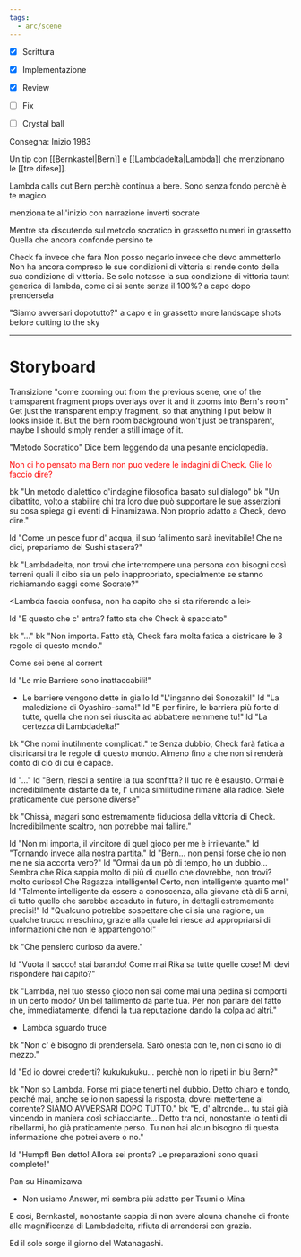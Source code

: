 ```yaml
---
tags:
  - arc/scene
---
```

- [x] Scrittura
- [x] Implementazione
- [x] Review
- [ ] Fix

- [ ] Crystal ball

Consegna: Inizio 1983

Un tip con [[Bernkastel|Bern]] e [[Lambdadelta|Lambda]] che menzionano le [[tre difese]]. 

Lambda calls out Bern perchè continua a bere. Sono senza fondo perchè è te magico.


menziona te all'inizio con narrazione
inverti socrate

Mentre sta discutendo sul metodo socratico in grassetto
numeri in grassetto
Quella che ancora confonde persino te

Check fa invece che farà
Non posso negarlo invece che devo ammetterlo
Non ha ancora compreso le sue condizioni di vittoria
si rende conto della sua condizione di vittoria.
Se solo notasse la sua condizione di vittoria
taunt generica di lambda, come ci si sente senza il 100%?
a capo dopo prendersela

"Siamo avversari dopotutto?" a capo e in grassetto
more landscape shots before cutting to the sky

---

# Storyboard

Transizione
"come zooming out from the previous scene, one of the tramsparent fragment props overlays over it and it zooms into Bern's room"
Get just the transparent empty fragment, so that anything I put below it looks inside it.
But the bern room background won't just be transparent, maybe I should simply render a still image of it.

"Metodo Socratico"
Dice bern leggendo da una pesante enciclopedia.

<font color="#ff0000">Non ci ho pensato ma Bern non puo vedere le indagini di Check. Glie lo faccio dire?</font>


bk "Un metodo dialettico d'indagine filosofica basato sul dialogo"
bk "Un dibattito, volto a stabilire chi tra loro due può supportare le sue asserzioni su cosa spiega gli eventi di Hinamizawa. Non proprio adatto a Check, devo dire."

ld "Come un pesce fuor d' acqua, il suo fallimento sarà inevitabile! Che ne dici, prepariamo del Sushi stasera?"

bk "Lambdadelta, non trovi che interrompere una persona con bisogni così terreni quali il cibo sia un pelo inappropriato, specialmente se stanno richiamando saggi come Socrate?"

<Lambda faccia confusa, non ha capito che si sta riferendo a lei>

ld "E questo che c' entra? fatto sta che Check è spacciato"

bk "..."
bk "Non importa. Fatto stà, Check fara molta fatica a districare le 3 regole di questo mondo."

Come sei bene al corrent

ld "Le mie Barriere sono inattaccabili!"


- Le barriere vengono dette in giallo
ld "L'inganno dei Sonozaki!"
ld "La maledizione di Oyashiro-sama!"
ld "E per finire, le barriera più forte di tutte, quella che non sei riuscita ad abbattere nemmene tu!"
ld "La certezza di Lambdadelta!"

bk "Che nomi inutilmente complicati."
te
Senza dubbio, Check farà fatica a districarsi tra le regole di questo mondo. Almeno fino a che non si renderà conto di ciò di cui è capace.

ld "..."
ld "Bern, riesci a sentire la tua sconfitta? Il tuo re è esausto. Ormai è incredibilmente distante da te, l' unica similitudine rimane alla radice. Siete praticamente due persone diverse"

bk "Chissà, magari sono estremamente fiduciosa della vittoria di Check. Incredibilmente scaltro, non potrebbe mai fallire."

ld "Non mi importa, il vincitore di quel gioco per me è irrilevante."
ld "Tornando invece alla nostra partita."
ld "Bern... non pensi forse che io non me ne sia accorta vero?"
ld "Ormai da un pò di tempo, ho un dubbio... Sembra che Rika sappia molto di più di quello che dovrebbe, non trovi? molto curioso! Che Ragazza intelligente! Certo, non intelligente quanto me!"
ld "Talmente intelligente da essere a conoscenza, alla giovane età di 5 anni, di tutto quello che sarebbe accaduto in futuro, in dettagli estrememente precisi!"
ld "Qualcuno potrebbe sospettare che ci sia una ragione, un qualche trucco meschino, grazie alla quale lei riesce ad appropriarsi di informazioni che non le appartengono!"

bk "Che pensiero curioso da avere."

ld "Vuota il sacco! stai barando! Come mai Rika sa tutte quelle cose! Mi devi rispondere hai capito?"

bk "Lambda, nel tuo stesso gioco non sai come mai una pedina si comporti in un certo modo? Un bel fallimento da parte tua. Per non parlare del fatto che, immediatamente, difendi la tua reputazione dando la colpa ad altri."

- Lambda sguardo truce

bk "Non c' è bisogno di prendersela. Sarò onesta con te, non ci sono io di mezzo."

ld "Ed io dovrei crederti? kukukukuku... perchè non lo ripeti in blu Bern?"

bk "Non so Lambda. Forse mi piace tenerti nel dubbio. Detto chiaro e tondo, perché mai, anche se io non sapessi la risposta, dovrei mettertene al corrente? SIAMO AVVERSARI DOPO TUTTO."
bk "E, d' altronde... tu stai già vincendo in maniera così schiacciante... Detto tra noi, nonostante io tenti di ribellarmi, ho già praticamente perso. Tu non hai alcun bisogno di questa informazione che potrei avere o no."

ld "Humpf! Ben detto! Allora sei pronta? Le preparazioni sono quasi complete!"

Pan su Hinamizawa

- Non usiamo Answer, mi sembra più adatto per Tsumi o Mina

E così, Bernkastel, nonostante sappia di non avere alcuna chanche di fronte alle magnificenza di Lambdadelta, rifiuta di arrendersi con grazia.

Ed il sole sorge il giorno del Watanagashi.






